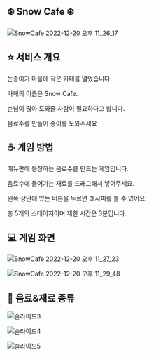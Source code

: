 ## ❄️ Snow Cafe ❄️
![SnowCafe 2022-12-20 오후 11_26_17](https://user-images.githubusercontent.com/93965468/208689742-0293b940-b492-431b-b9ff-88bd93229ae5.png)


## ⭐ 서비스 개요
눈송이가 마을에 작은 카페를 열었습니다.

카페의 이름은 Snow Cafe.

손님이 많아 도와줄 사람이 필요하다고 합니다.

음료수를 만들어 송이를 도와주세요


## ☕ 게임 방법
메뉴판에 등장하는 음료수를 만드는 게임입니다.

음료수에 들어가는 재료를 드래그해서 넣어주세요.

왼쪽 상단에 있는 버튼을 누르면 레시피를 볼 수 있어요.

총 5개의 스테이지이며 제한 시간은 3분입니다.


## 💻 게임 화면
![SnowCafe 2022-12-20 오후 11_27_23](https://user-images.githubusercontent.com/93965468/208689957-bdfa305c-9e22-4363-9dd2-ad834fa277be.png)

![SnowCafe 2022-12-20 오후 11_29_48](https://user-images.githubusercontent.com/93965468/208690499-157e8d7f-13f3-426e-9af1-55562a32c3f3.png)


## 🍪 음료&재료 종류
![슬라이드3](https://user-images.githubusercontent.com/93965468/208690250-c6c57046-7c98-4ebb-bfa7-91724ffaad71.PNG)

![슬라이드4](https://user-images.githubusercontent.com/93965468/208690267-9dfe6022-31cf-4fc6-b28c-6fe34f9e470c.PNG)

![슬라이드5](https://user-images.githubusercontent.com/93965468/208690325-f40dca2d-d958-42a6-8b48-1d7ab168c2ec.PNG)

